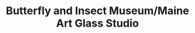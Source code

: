 ---
layout: repo
title: "Butterfly and Insect Museum/Maine Art Glass Studio"
id: 2884
permalink: repos/2884/
---